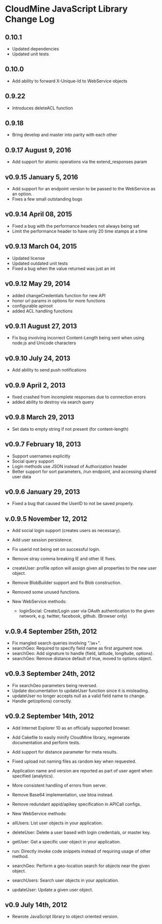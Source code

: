 # CloudMine JavaScript Library Change Log

## 0.10.1
* Updated dependencies
* Updated unit tests

## 0.10.0
* Add ability to forward X-Unique-Id to WebService objects

## 0.9.22
* Introduces deleteACL function

## 0.9.18
* Bring develop and master into parity with each other

## 0.9.17 August 9, 2016
* Add support for atomic operations via the extend_responses param

## v0.9.15 January 5, 2016
* Add support for an endpoint version to be passed to the WebService as an option.
* Fixes a few small outstanding bugs

## v0.9.14 April 08, 2015
* Fixed a bug with the performance headers not always being set
* Limit the performance header to have only 20 time stamps at a time

## v0.9.13 March 04, 2015
* Updated license
* Updated outdated unit tests
* Fixed a bug when the value returned was just an int

## v0.9.12 May 29, 2014
* added changeCredentials function for new API
* honor url params in options for more functions
* configurable apiroot
* added ACL handling functions

## v0.9.11 August 27, 2013
* Fix bug involving incorrect Content-Length being sent when using node.js and Unicode characters

## v0.9.10 July 24, 2013
* Add ability to send push notifications

## v0.9.9  April 2, 2013
* fixed crashed from incomplete responses due to connection errors
* added ability to destroy via search query

## v0.9.8  March 29, 2013
* Set data to empty string if not present (for content-length)

## v0.9.7  February 18, 2013
* Support usernames explicitly
* Social query support
* Login methods use JSON instead of Authorization header
* Better support for sort parameters, /run endpoint, and accessing shared user data

## v0.9.6 January 29, 2013
* Fixed a bug that caused the UserID to not be saved properly.

## v.0.9.5 November 12, 2012
* Add social login support (creates users as necessary).
* Add user session persistence.
* Fix userid not being set on successful login.
* Remove stray comma breaking IE and other IE fixes.
* createUser: profile option will assign given all properties to the new user object.
* Remove BlobBuilder support and fix Blob construction.
* Removed some unused functions.

* New WebService methods:
  * loginSocial: Create/Login user via OAuth authentication to the given network, e.g. twitter, facebook, github. (Browser only)

## v.0.9.4 September 25th, 2012
* Fix mangled search queries involving ".\w+".
* searchGeo: Required to specify field name as first argument now.
* searchGeo: Add signature to handle (field, latitude, longitude, options).
* searchGeo: Remove distance default of true, moved to options object.

## v0.9.3 September 24th, 2012
* Fix searchGeo parameters being reversed.
* Update documentation to updateUser function since it is misleading.
* updateUser no longer accepts null as a valid field name to change.
* Handle get(options) correctly.

## v0.9.2 September 14th, 2012
* Add Internet Explorer 10 as an officially supported browser.
* Add Cakefile to easily minify CloudMine library, regenerate documentation and perform tests.
* Add support for distance parameter for meta results.
* Fixed upload not naming files as random key when requested.
* Application name and version are reported as part of user agent when specified (analytics).
* More consistent handling of errors from server.
* Remove Base64 implementation, use btoa instead.
* Remove redundant appid/apikey specification in APICall configs.

*	New WebService methods:
  * allUsers: List user objects in your application.
  * deleteUser: Delete a user based with login credentials, or master key.
  * getUser: Get a specific user object in your application.
  * run: Directly invoke code snippets instead of requiring usage of other method.
  * searchGeo: Perform a geo-location search for objects near the given object.
  * searchUsers: Search user objects in your application.
  * updateUser: Update a given user object.

## v0.9 July 14th, 2012
* Rewrote JavaScript library to object oriented version.
